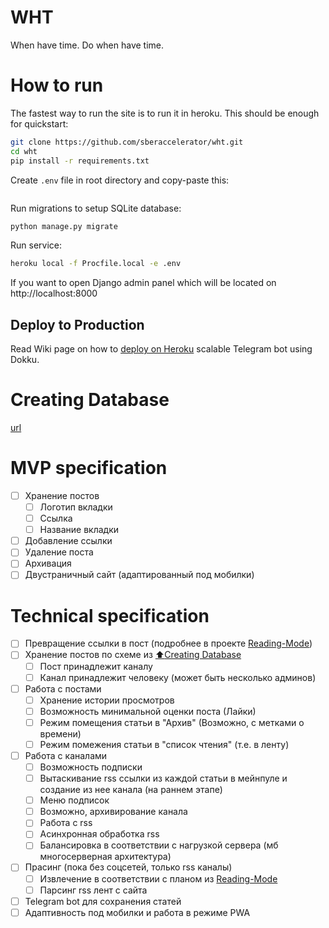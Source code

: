 # WHT
When have time. Do when have time.

# How to run

The fastest way to run the site is to run it in heroku. This should be enough for quickstart:

``` bash
git clone https://github.com/sberaccelerator/wht.git
cd wht
pip install -r requirements.txt
```

Create `.env` file in root directory and copy-paste this:
``` bash 
```

Run migrations to setup SQLite database:
``` bash
python manage.py migrate
```

Run service:
``` bash
heroku local -f Procfile.local -e .env
```

If you want to open Django admin panel which will be located on http://localhost:8000

## Deploy to Production 

Read Wiki page on how to [deploy on Heroku](https://devcenter.heroku.com/categories/command-line) scalable Telegram bot using Dokku.

# Creating Database

[url](https://lucid.app/lucidchart/42f68728-38fe-4d50-bb3c-b9002f541fc2/edit?invitationId=inv_6db45288-b5b2-4ace-839f-f882028227d1)

# MVP specification

- [ ] Хранение постов
    - [ ] Логотип вкладки
    - [ ] Ссылка 
    - [ ] Название вкладки
- [ ] Добавление ссылки
- [ ] Удаление поста
- [ ] Архивация 
- [ ] Двустраничный сайт (адаптированный под мобилки)

# Technical specification

- [ ] Превращение ссылки в пост (подробнее в проекте [Reading-Mode](https://github.com/sberaccelerator/Reading-Mode))
- [ ] Хранение постов по схеме из [:arrow_up:Creating Database](#CreatingDatabase)
    - [ ] Пост принадлежит каналу
    - [ ] Канал принадлежит человеку (может быть несколько админов)
- [ ] Работа с постами
    - [ ] Хранение истории просмотров
    - [ ] Возможность минимальной оценки поста (Лайки)
    - [ ] Режим помещения статьи в "Архив" (Возможно, с метками о времени)
    - [ ] Режим помежения статьи в "список чтения" (т.е. в ленту)
- [ ] Работа с каналами 
    - [ ] Возможность подписки
    - [ ] Вытаскивание rss ссылки из каждой статьи в мейнпуле и создание из нее канала (на  раннем этапе)
    - [ ] Меню подписок
    - [ ] Возможно, архивирование канала
    - [ ] Работа с rss
    - [ ] Асинхронная обработка rss
    - [ ] Балансировка в соответствии с нагрузкой сервера (мб многосерверная архитектура)
- [ ] Прасинг (пока без соцсетей, только rss каналы)
    - [ ] Извлечение в соответствии с планом из [Reading-Mode](https://github.com/sberaccelerator/Reading-Mode)
    - [ ] Парсинг rss лент с сайта
- [ ] Telegram bot для сохранения статей
- [ ] Адаптивность под мобилки и работа в режиме PWA
